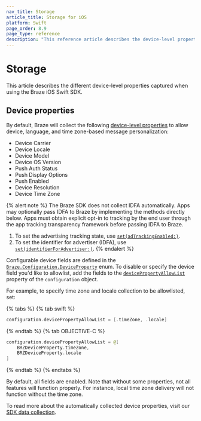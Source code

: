 ```yaml
---
nav_title: Storage
article_title: Storage for iOS
platform: Swift
page_order: 8.9
page_type: reference
description: "This reference article describes the device-level properties captured by the Braze iOS Swift SDK."
---
```


# Storage

This article describes the different device-level properties captured when using the Braze iOS Swift SDK.

## Device properties

By default, Braze will collect the following [device-level properties](https://braze-inc.github.io/braze-swift-sdk/documentation/brazekit/braze/configuration-swift.class/deviceproperty) to allow device, language, and time zone-based message personalization:

* Device Carrier
* Device Locale
* Device Model
* Device OS Version
* Push Auth Status
* Push Display Options
* Push Enabled
* Device Resolution
* Device Time Zone

{% alert note %}
The Braze SDK does not collect IDFA automatically. Apps may optionally pass IDFA to Braze by implementing the methods directly below. Apps must obtain explicit opt-in to tracking by the end user through the app tracking transparency framework before passing IDFA to Braze.

1. To set the advertising tracking state, use [`set(adTrackingEnabled:)`](https://braze-inc.github.io/braze-swift-sdk/documentation/brazekit/braze/set(adtrackingenabled:)).
2. To set the identifier for advertiser (IDFA), use [`set(identifierForAdvertiser:)`](https://braze-inc.github.io/braze-swift-sdk/documentation/brazekit/braze/set(identifierforadvertiser:)/).
{% endalert %}

Configurable device fields are defined in the [`Braze.Configuration.DeviceProperty`](https://braze-inc.github.io/braze-swift-sdk/documentation/brazekit/braze/configuration-swift.class/deviceproperty) enum. To disable or specify the device field you'd like to allowlist, add the fields to the [`devicePropertyAllowList`](https://braze-inc.github.io/braze-swift-sdk/documentation/brazekit/braze/configuration-swift.class/devicepropertyallowlist) property of the `configuration` object.

For example, to specify time zone and locale collection to be allowlisted, set:

{% tabs %}
{% tab swift %}

```swift
configuration.devicePropertyAllowList = [.timeZone, .locale]
```

{% endtab %}
{% tab OBJECTIVE-C %}

```swift
configuration.devicePropertyAllowList = @[
    BRZDeviceProperty.timeZone,
    BRZDeviceProperty.locale
]
```

{% endtab %}
{% endtabs %}

By default, all fields are enabled. Note that without some properties, not all features will function properly. For instance, local time zone delivery will not function without the time zone.

To read more about the automatically collected device properties, visit our [SDK data collection]({{site.baseurl}}/user_guide/data_and_analytics/user_data_collection/sdk_data_collection/). 
